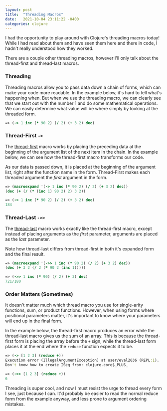 ```yaml
---
layout: post
title:  "Threading Macros"
date:   2021-10-04 23:11:22 -0400
categories: clojure
---
```


I had the opportunity to play around with Clojure's threading macros today!
While I had read about them and have seen them here and there in code, I 
hadn't really understood how they worked.

There are a couple other threading macros, however I'll only talk about 
the thread-first and thread-last macros.

### Threading
Threading macros allow you to pass data down a chain of forms, which can
make your code more readable. In the example below, it's hard to tell what's 
happening when. But when we use the threading macro, we can clearly see that 
we start out with the number 1 and do some mathematical operations. We can
easily determine what value will be where simply by looking at the threaded form.

````clojure
=> (-> 1 inc (* 90 2) (/ 2) (+ 3 2) dec)
````

### Thread-First `->`
The [thread-first][thread-first] macro works by placing the preceding data at the beginning 
of the argument list of the next item in the chain. In the example below, 
we can see how the thread-first macro transforms our code.

As our data is passed down, it is placed at the beginning of the argument list,
right after the function name in the form. Thread-First makes each threaded 
argument the _first_ argument in the form.

````clojure
=> (macroexpand '(-> 1 inc (* 90 2) (/ 2) (+ 3 2) dec))
(dec (+ (/ (* (inc 1) 90 2) 2) 3 2))

=> (-> 1 inc (* 90 2) (/ 2) (+ 3 2) dec)
184
````

### Thread-Last `->>`

The [thread-last][thread-last] macro works exactly like the thread-first macro, except 
instead of placing arguments as the _first_ parameter, arguments are 
placed as the _last_ parameter.

Note how thread-last differs from thread-first in both it's expanded form
and the final result.

````clojure
=> (macroexpand '(->> 1 inc (* 90 2) (/ 2) (+ 3 2) dec))
(dec (+ 3 2 (/ 2 (* 90 2 (inc 1)))))

=> (->> 1 inc (* 90) (/ 2) (+ 3) dec)
721/180
````

### Order Matters (Sometimes)

It doesn't matter much which thread macro you use for single-arity functions,
sum, or product functions. However, when using forms where positional 
parameters matter, it's important to know where your parameters will end up 
in the final form.

In the example below, the thread-first macro produces an error while the 
thread-last macro gives us the sum of an array. This is because the thread-first
form is placing the array before the `+` sign, while the thread-last form places
it at the end where the `reduce` function expects it to be.

````clojure
=> (-> [1 2 3] (reduce +))
Execution error (IllegalArgumentException) at user/eval2036 (REPL:1).
Don't know how to create ISeq from: clojure.core$_PLUS_

=> (->> [1 2 3] (reduce +))
6
````

Threading is super cool, and now I must resist the urge to thread every
form I see, just because I can. It'd probably be easier to read the normal 
reduce form from the example anyway, and less prone to argument ordering 
mistakes.

[thread-first]: https://clojuredocs.org/clojure.core/-%3E
[thread-last]: https://clojuredocs.org/clojure.core/-%3E%3E
